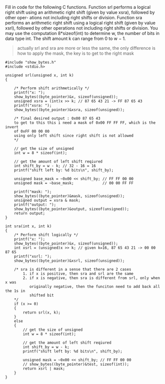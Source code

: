 Fill in code for the following C functions. Function srl performs a logical right
shift using an arithmetic right shift (given by value xsra), followed by other oper-
ations not including right shifts or division. Function sra performs an arithmetic
right shift using a logical right shift (given by value xsrl), followed by other
operations not including right shifts or division. You may use the computation
8*sizeof(int) to determine w, the number of bits in data type int. The shift
amount k can range from 0 to w − 1.

> actually srl and sra are more or less the same, the only difference is how to
> apply the mask, the key is to get to the right mask

```
#include "show_bytes.h"
#include <stdio.h>

unsigned srl(unsigned x, int k)
{

    /* Perform shift arithmetically */
    printf("x: ");
    show_bytes((byte_pointer)&x, sizeof(unsigned));
    unsigned xsra = (int)x >> k; // 87 65 43 21 -> FF 87 65 43
    printf("xsra: ");
    show_bytes((byte_pointer)&xsra, sizeof(unsigned));

    /* final desired output : 0x00 87 65 43
    to get to this this i need a mask of 0x00 FF FF FF, which is the invert
    of 0xFF 00 00 00
    using only left shift since right shift is not allowed
    */

    // get the size of unsigned
    int w = 8 * sizeof(int);

    // get the amount of left shift reqiured
    int shift_by = w - k; // 32 - 16 = 16
    printf("shift left by: %d bits\n", shift_by);

    unsigned base_mask = ~0x00 << shift_by; // FF FF 00 00
    unsigned mask = ~base_mask;             // 00 00 FF FF

    printf("mask: ");
    show_bytes((byte_pointer)&mask, sizeof(unsigned));
    unsigned output = xsra & mask;
    printf("output: ");
    show_bytes((byte_pointer)&output, sizeof(unsigned));
    return output;
}

int sra(int x, int k)
{
    /* Perform shift logically */
    printf("x: ");
    show_bytes((byte_pointer)&x, sizeof(unsigned));
    int xsrl = (unsigned)x >> k; // given k=16, 87 65 43 21 -> 00 00 87 65
    printf("xsrl: ");
    show_bytes((byte_pointer)&xsrl, sizeof(unsigned));

    /* sra is different in a sense that there are 2 cases
        1. if x is positive, then sra and srl are the same
        2. if x is negative, then sra is different from srl, only when x was
           originally negative, then the funciton need to add back all the 1s in
           shifted bit
    */
    if (x >= 0)
    {
        return srl(x, k);
    }
    else
    {
        // get the size of unsigned
        int w = 8 * sizeof(int);

        // get the amount of left shift reqiured
        int shift_by = w - k;
        printf("shift left by: %d bits\n", shift_by);

        unsigned mask = ~0x00 << shift_by; // FF FF 00 00
        // show_bytes((byte_pointer)&test, sizeof(int));
        return xsrl | mask;
    }
}
```
